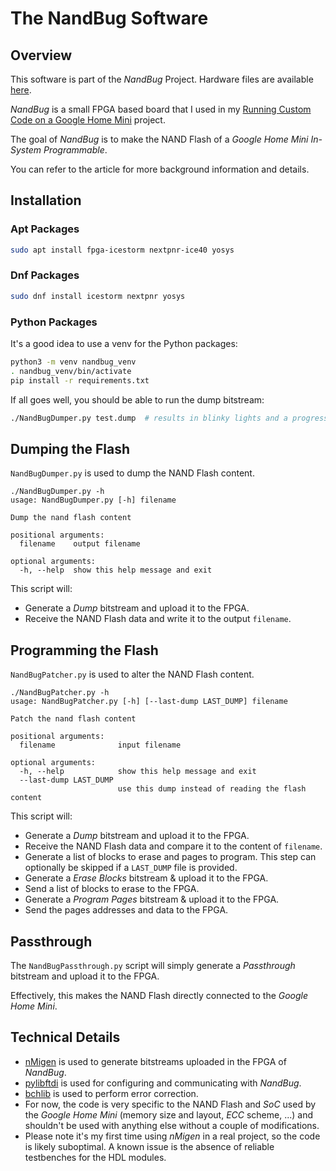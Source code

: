 # The NandBug Software

## Overview

This software is part of the *NandBug* Project. Hardware files are available [here](https://github.com/courk/NandBug-Hardware).

*NandBug* is a small FPGA based board that I used in my [Running Custom Code on a Google Home Mini](https://courk.cc/running-custom-code-google-home-mini-part1) project.

The goal of *NandBug* is to make the NAND Flash of a *Google Home Mini* *In-System Programmable*. 

You can refer to the article for more background information and details.

## Installation
### Apt Packages
```bash
sudo apt install fpga-icestorm nextpnr-ice40 yosys
```

### Dnf Packages
```bash
sudo dnf install icestorm nextpnr yosys
```

### Python Packages
It's a good idea to use a venv for the Python packages:
```bash
python3 -m venv nandbug_venv
. nandbug_venv/bin/activate
pip install -r requirements.txt
```

If all goes well, you should be able to run the dump bitstream:
```bash
./NandBugDumper.py test.dump  # results in blinky lights and a progress bar
```


## Dumping the Flash

`NandBugDumper.py` is used to dump the NAND Flash content.

```text
./NandBugDumper.py -h
usage: NandBugDumper.py [-h] filename

Dump the nand flash content

positional arguments:
  filename    output filename

optional arguments:
  -h, --help  show this help message and exit
```

This script will:

- Generate a *Dump* bitstream and upload it to the FPGA.
- Receive the NAND Flash data and write it to the output `filename`.

## Programming the Flash

`NandBugPatcher.py` is used to alter the NAND Flash content.

```text
./NandBugPatcher.py -h
usage: NandBugPatcher.py [-h] [--last-dump LAST_DUMP] filename

Patch the nand flash content

positional arguments:
  filename              input filename

optional arguments:
  -h, --help            show this help message and exit
  --last-dump LAST_DUMP
                        use this dump instead of reading the flash content
```

This script will:

- Generate a *Dump* bitstream and upload it to the FPGA.
- Receive the NAND Flash data and compare it to the content of `filename`.
- Generate a list of blocks to erase and pages to program. This step can optionally be skipped if a `LAST_DUMP` file is provided.
- Generate a *Erase Blocks* bitstream & upload it to the FPGA.
- Send a list of blocks to erase to the FPGA.
- Generate a *Program Pages* bitstream & upload it to the FPGA.
- Send the pages addresses and data to the FPGA.

## Passthrough

The `NandBugPassthrough.py` script will simply generate a *Passthrough* bitstream and upload it to the FPGA.

Effectively, this makes the NAND Flash directly connected to the *Google Home Mini*.

## Technical Details

- [nMigen](https://github.com/nmigen/nmigen) is used to generate bitstreams uploaded in the FPGA of *NandBug*.
- [pylibftdi](https://pylibftdi.readthedocs.io/en/0.15.0/) is used for configuring and communicating with *NandBug*.
- [bchlib](https://pypi.org/project/bchlib/) is used to perform error correction.
- For now, the code is very specific to the NAND Flash and *SoC* used by the *Google Home Mini* (memory size and layout, *ECC* scheme, ...) and shouldn't be used with anything else without a couple of modifications.
- Please note it's my first time using *nMigen* in a real project, so the code is likely suboptimal. A known issue is the absence of reliable testbenches for the HDL modules.
